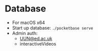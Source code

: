 # Database

- For macOS x64
- Start up database: `./pocketbase serve`
- Admin auth:
  - UUN@ed.ac.uk
  - interactiveVideos